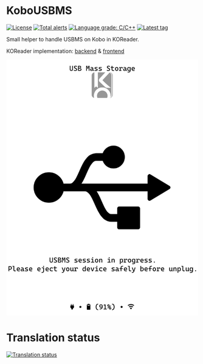 # KoboUSBMS
[![License](https://img.shields.io/github/license/NiLuJe/KoboUSBMS.svg)](/LICENSE) [![Total alerts](https://img.shields.io/lgtm/alerts/g/NiLuJe/KoboUSBMS.svg?logo=lgtm&logoWidth=18)](https://lgtm.com/projects/g/NiLuJe/KoboUSBMS/alerts/) [![Language grade: C/C++](https://img.shields.io/lgtm/grade/cpp/g/NiLuJe/KoboUSBMS.svg?logo=lgtm&logoWidth=18)](https://lgtm.com/projects/g/NiLuJe/KoboUSBMS/context:cpp) [![Latest tag](https://img.shields.io/github/tag-date/NiLuJe/KoboUSBMS.svg)](https://github.com/NiLuJe/KoboUSBMS/releases/)


Small helper to handle USBMS on Kobo in KOReader.

KOReader implementation: [backend](https://github.com/koreader/koreader-base/pull/1165) & [frontend](https://github.com/koreader/koreader/pull/6552)

![In action on a Forma](https://raw.githubusercontent.com/NiLuJe/KoboUSBMS/master/resources/usbms.png)

# Translation status

<a href="https://hosted.weblate.org/engage/koreader/?utm_source=widget">
<img src="https://hosted.weblate.org/widgets/koreader/-/kobousbms/multi-auto.svg" alt="Translation status" />
</a>

[koreader-weblate]:https://hosted.weblate.org/engage/koreader/
